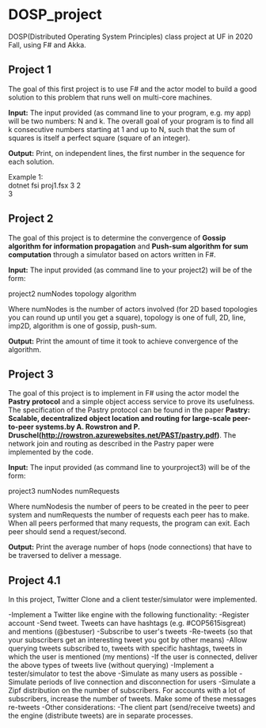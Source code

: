 # DOSP_project
DOSP(Distributed Operating System Principles) class project at UF in 2020 Fall, using F# and Akka.

## Project 1
The goal of this first project is to use F# and the actor model to build a good solution to this problem that runs well on multi-core machines.

**Input:** The input provided (as command line to your program, e.g. my app)
will be two numbers: N and k. The overall goal of your program is to find all
k consecutive numbers starting at 1 and up to N, such that the sum of squares
is itself a perfect square (square of an integer).

**Output:** Print, on independent lines, the first number in the sequence for each solution.

Example 1:  
dotnet fsi proj1.fsx 3 2  
3

## Project 2
The goal of this project is to determine the convergence of **Gossip algorithm for information propagation** and **Push-sum algorithm for sum computation** through a simulator based on actors written in F#.

**Input:** The input provided (as command line to your project2) will be of the form:

project2 numNodes topology algorithm

Where numNodes is the number of actors involved (for 2D based topologies you can round up until you get a square), topology is one of full, 2D, line, imp2D, algorithm is one of gossip, push-sum.

**Output:** Print the amount of time it took to achieve convergence of the algorithm.

## Project 3
The goal of this project is to implement in F# using the actor model the **Pastry protocol** and a simple object access service to prove its usefulness. The specification of the Pastry protocol can be found in the paper **Pastry: Scalable, decentralized object location and routing for large-scale peer-to-peer systems.by A. Rowstron and P. Druschel(http://rowstron.azurewebsites.net/PAST/pastry.pdf)**. The network join and routing as described in the Pastry paper were implemented by the code.

**Input:** The input provided (as command line to yourproject3) will be of the form:

project3 numNodes numRequests

Where numNodesis the number of peers to be created in the peer to peer system and numRequests the number of requests each peer has to make. When all peers performed that many requests, the program can exit. Each peer should send a request/second.

**Output:** Print the average number of hops (node connections) that have to be traversed to deliver a message.

## Project 4.1
In this project, Twitter Clone and a client tester/simulator were implemented.

-Implement a Twitter like engine with the following functionality:
  -Register account
  -Send tweet. Tweets can have hashtags (e.g. #COP5615isgreat) and mentions (@bestuser)
  -Subscribe to user's tweets
  -Re-tweets (so that your subscribers get an interesting tweet you got by other means)
  -Allow querying tweets subscribed to, tweets with specific hashtags, tweets in which the user is mentioned (my mentions)
  -If the user is connected, deliver the above types of tweets live (without querying)
-Implement a tester/simulator to test the above
  -Simulate as many users as possible
  -Simulate periods of live connection and disconnection for users
  -Simulate a Zipf distribution on the number of subscribers. For accounts with a lot of subscribers, increase the number of tweets. Make some of these messages re-tweets
-Other considerations:
  -The client part (send/receive tweets) and the engine (distribute tweets) are in separate processes.
